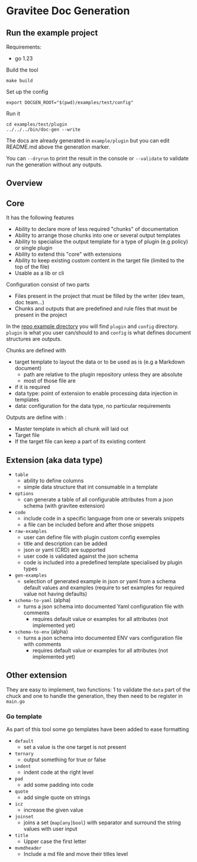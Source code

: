 # Gravitee Doc Generation

## Run the example project

Requirements:
* go 1.23

Build the tool
```shell
make build
```

Set up the config
```shell
export DOCGEN_ROOT="$(pwd)/examples/test/config"
```

Run it
```shell
cd examples/test/plugin
../../../bin/doc-gen --write
```

The docs are already generated in `example/plugin` but you can edit README.md above the generation marker.

You can `--dryrun` to print the result in the console or `--validate` to validate run the generation without any outputs.

## Overview

## Core

It has the following features

- Ability to declare more of less required "chunks" of documentation
- Ability to arrange those chunks into one or several output templates
- Ability to specialise the output template for a type of plugin (e.g policy)  or single plugin
- Ability to extend this "core" with extensions
- Ability to keep existing custom content in the target file (limited to the top of the file) 
- Usable as a lib or cli

Configuration consist of two parts

- Files present in the project that must be filled by the writer (dev team, doc team…)
- Chunks and outputs that are predefined and rule files that must be present in the project

In the [repo example directory](https://github.com/gravitee-io-labs/readme-gen) you  will find `plugin` and `config` directory. `plugin` is what you user can/should to and `config` is what defines document structures are outputs.

Chunks are defined with

- target template to layout the data or to be used as is (e.g a Markdown document)
    - path are relative to the plugin repository unless they are absolute
    - most of those file are 
- if it is required
- data type: point of extension to enable processing data injection in templates
- data: configuration for the data type, no particular requirements 

Outputs are define with :

- Master template in which all chunk will laid out
- Target file
- If the target file can keep a part of its existing content  

## Extension (aka data type)

- `table`
    - ability to define columns
    - simple data structure that int consumable in a template
- `options`
    - can generate a table of all configurable attributes from a json schema (with gravitee extension)
- `code`
    - include code in a specific language from one or severals snippets
    - a file can be included before and after those snippets
- `raw-examples`
    - user can define file with plugin custom config exemples
    - title and description can be added
    - json or yaml (CRD) are supported
    - user code is validated against the json schema
    - code is included into a predefined template specialised by plugin types
- `gen-examples`
    - selection of generated example in json or yaml from a schema default values and examples (require to set examples for required value not having defaults)
- `schema-to-yaml` (alpha)
    - turns a json schema into documented Yaml configuration file with comments
        - requires default value or examples for all attributes (not implemented yet)
- `schema-to-env` (alpha)
  - turns a json schema into documented ENV vars configuration file with comments
    - requires default value or examples for all attributes (not implemented yet)

## Other extension

They are easy to implement, two functions: 1 to validate the `data` part of the chuck and one to handle the generation, they then need to be register in `main.go`


### Go template

As part of this tool some go templates have been added to ease formatting

- `default`
    - set a value is the one target is not present
- `ternary`
    - output something for true or false
- `indent` 
    - indent code at the right level
- `pad` 
    - add some padding into code 
- `quote` 
    - add single quote on strings
- `icz` 
    - increase the given value
- `joinset`
    - joins a set (`map[any]bool`) with separator and surround the string values with user input
- `title` 
    - Upper case the first letter
- `mvmdheader`
    -  Include a md file and move their titles level
